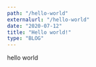 ```yaml
---
path: "/hello-world"
externalurl: "/hello-world"
date: "2020-07-12"
title: "Hello world!"
type: "BLOG"
---
```


hello world